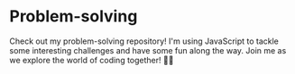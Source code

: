 ﻿# Problem-solving
 Check out my problem-solving repository! I'm using JavaScript to tackle some interesting challenges and have some fun along the way. Join me as we explore the world of coding together! 🚀🔥
